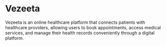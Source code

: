 # Vezeeta
Vezeeta is an online healthcare platform that connects patients with healthcare providers, allowing users to book appointments, access medical services, and manage their health records conveniently through a digital platform.
